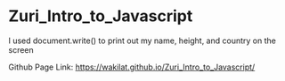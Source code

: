 # Zuri_Intro_to_Javascript
I used document.write() to print out my name, height, and country on the screen

Github Page Link: https://wakilat.github.io/Zuri_Intro_to_Javascript/
